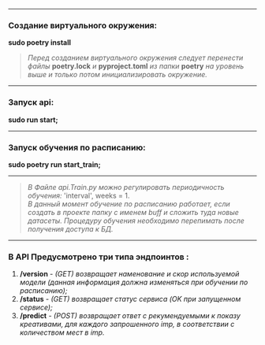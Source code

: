***
### Создание виртуального окружения:<br/>
**sudo poetry install**<br/>
> *Перед созданием виртуального окружения следует перенести файлы* **poetry.lock** *и* **pyproject.toml** *из папки* **poetry** *на уровень выше и только потом инициализировать окружение.*
***
### Запуск api:<br/>
**sudo run start;**<br/>
***
### Запуск обучения по расписанию:<br/>
**sudo poetry run start_train;**<br/>
***
> *В Файле api.Train.py можно регулировать периодичность обучения:* 'interval', weeks = 1.<br/>
> *В данный момент обучение по расписанию работает, если создать в проекте папку с именем buff и сложить туда новые датасеты. Процедуру обучения необходимо перепимать после получения доступа к БД.*<br/>
***
### В API Предусмотрено три типа эндпоинтов :<br/>
1. **/version** - *(GET) возвращает наменование и скор используемой модели (данная информация должна изменяться при обучении по расписанию);*<br/>
2. **/status** - *(GET) возвращает статус сервиса (OK при запущенном сервисе);*<br/>
3. **/predict** - *(POST) возвращает ответ с рекумендуемыми к показу креативами, для каждого запрошенного imp, в соответствии с количеством мест в imp.*<br/>

